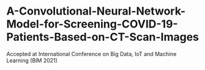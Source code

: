 # A-Convolutional-Neural-Network-Model-for-Screening-COVID-19-Patients-Based-on-CT-Scan-Images
Accepted at International Conference on Big Data, IoT and Machine Learning (BIM 2021)
